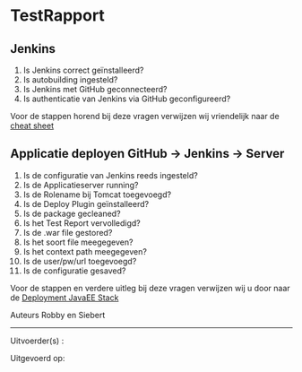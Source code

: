 # TestRapport

## Jenkins ##

1. Is Jenkins correct geïnstalleerd?
2. Is autobuilding ingesteld?
3. Is Jenkins met GitHub geconnecteerd?
4. Is authenticatie van Jenkins via GitHub geconfigureerd?

Voor de stappen horend bij deze vragen verwijzen wij vriendelijk naar de [cheat sheet](https://github.com/HoGentTIN/ops2-g12/blob/master/Opdracht01/Cheat%20Sheet.md)

## Applicatie deployen GitHub -> Jenkins -> Server ##

1. Is de configuratie van Jenkins reeds ingesteld?
2. Is de Applicatieserver running?
3. Is de Rolename bij Tomcat toegevoegd?
4. Is de Deploy Plugin geïnstalleerd?
5. Is de package gecleaned?
6. Is het Test Report vervolledigd?
7. Is de .war file gestored?
8. Is het soort file meegegeven?
9. Is het context path meegegeven?
10. Is de user/pw/url toegevoegd?
11. Is de configuratie gesaved?

Voor de stappen en verdere uitleg bij deze vragen verwijzen wij u door naar de [Deployment JavaEE Stack](https://github.com/HoGentTIN/ops2-g12/blob/master/Opdracht01/DeploymentJenkinsEEStack.md)

Auteurs Robby en Siebert


----------

Uitvoerder(s) :

Uitgevoerd op:



